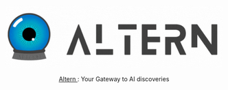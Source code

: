 <p align="center">
  <a href="https://altern.ai">
    <img src="altern.gif" alt="Altern Logo" />
  </a>
</p>

<p align="center">
  <a href="https://altern.ai">
    Altern
  </a>:
  Your Gateway to AI discoveries
</p>
